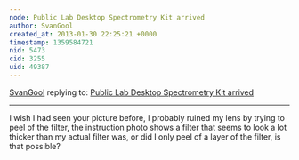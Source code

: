 ```yaml
---
node: Public Lab Desktop Spectrometry Kit arrived
author: SvanGool
created_at: 2013-01-30 22:25:21 +0000
timestamp: 1359584721
nid: 5473
cid: 3255
uid: 49387
---
```




[SvanGool](../profile/SvanGool) replying to: [Public Lab Desktop Spectrometry Kit arrived](../notes/pluharj/1-8-2013/public-lab-desktop-spectrometry-kit-arrived)

----
I wish I had seen your picture before, I probably ruined my lens by trying to peel of the filter, the instruction photo shows a filter that seems to look a lot thicker than my actual filter was, or did I only peel of a layer of the filter, is that possible?

